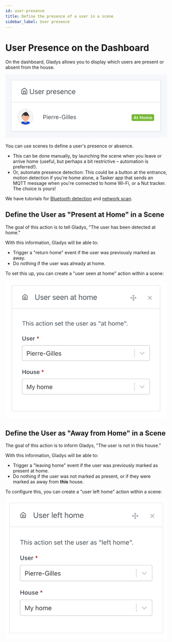 ```yaml
---
id: user-presence
title: Define the presence of a user in a scene
sidebar_label: User presence
---
```


# User Presence on the Dashboard

On the dashboard, Gladys allows you to display which users are present or absent from the house.

![User presence dashboard](../../static/img/docs/en/scenes/user-presence/dashboard-box.png)

You can use scenes to define a user's presence or absence.

- This can be done manually, by launching the scene when you leave or arrive home (useful, but perhaps a bit restrictive – automation is preferred!).
- Or, automate presence detection: This could be a button at the entrance, motion detection if you're home alone, a Tasker app that sends an MQTT message when you're connected to home Wi-Fi, or a Nut tracker. The choice is yours!

We have tutorials for [Bluetooth detection](/docs/integrations/bluetooth/) and [network scan](/docs/integrations/lan-manager/).

## Define the User as "Present at Home" in a Scene

The goal of this action is to tell Gladys, "The user has been detected at home."

With this information, Gladys will be able to:

- Trigger a "return home" event if the user was previously marked as away.
- Do nothing if the user was already at home.

To set this up, you can create a "user seen at home" action within a scene:

![User seen at home](../../static/img/docs/en/scenes/user-presence/user-seen-at-home.png)

## Define the User as "Away from Home" in a Scene

The goal of this action is to inform Gladys, "The user is not in this house."

With this information, Gladys will be able to:

- Trigger a "leaving home" event if the user was previously marked as present at home.
- Do nothing if the user was not marked as present, or if they were marked as away from **this** house.

To configure this, you can create a "user left home" action within a scene:

![User left home](../../static/img/docs/en/scenes/user-presence/user-left-home.png)
